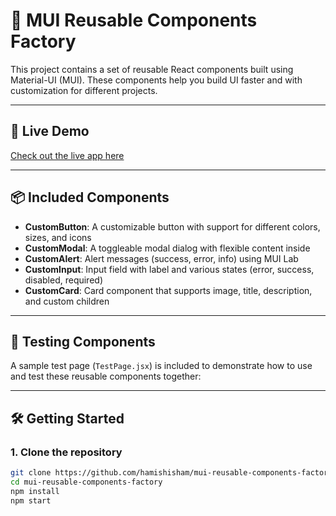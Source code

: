 # 🌟 MUI Reusable Components Factory

This project contains a set of reusable React components built using Material-UI (MUI). These components help you build UI faster and with customization for different projects.

---

## 🚀 Live Demo

[Check out the live app here]([https://mui-reusable-components-factory.vercel.app/])

---

## 📦 Included Components

- **CustomButton**: A customizable button with support for different colors, sizes, and icons  
- **CustomModal**: A toggleable modal dialog with flexible content inside  
- **CustomAlert**: Alert messages (success, error, info) using MUI Lab  
- **CustomInput**: Input field with label and various states (error, success, disabled, required)  
- **CustomCard**: Card component that supports image, title, description, and custom children

---

## 🧪 Testing Components

A sample test page (`TestPage.jsx`) is included to demonstrate how to use and test these reusable components together:

---

## 🛠️ Getting Started

### 1. Clone the repository

```bash
git clone https://github.com/hamishisham/mui-reusable-components-factory.git
cd mui-reusable-components-factory
npm install
npm start
